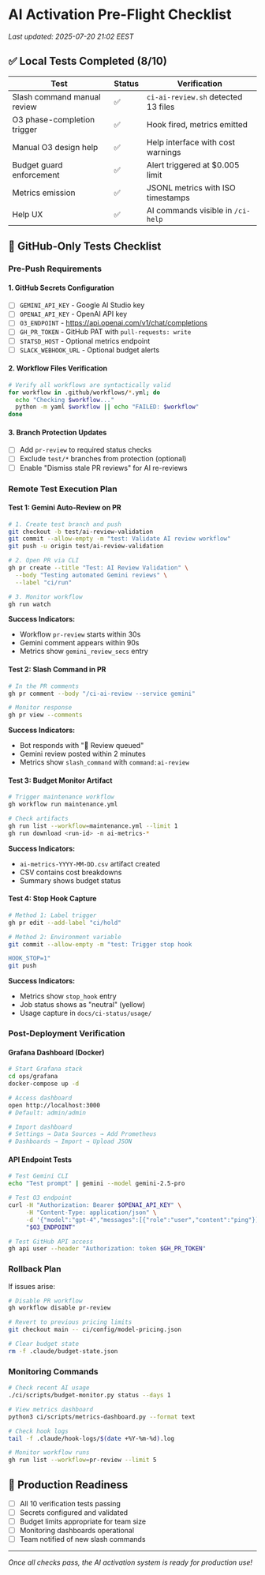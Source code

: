 # AI Activation Pre-Flight Checklist

*Last updated: 2025-07-20 21:02 EEST*

## ✅ Local Tests Completed (8/10)

| Test | Status | Verification |
|------|--------|--------------|
| Slash command manual review | ✅ | `ci-ai-review.sh` detected 13 files |
| O3 phase-completion trigger | ✅ | Hook fired, metrics emitted |
| Manual O3 design help | ✅ | Help interface with cost warnings |
| Budget guard enforcement | ✅ | Alert triggered at $0.005 limit |
| Metrics emission | ✅ | JSONL metrics with ISO timestamps |
| Help UX | ✅ | AI commands visible in `/ci-help` |

## 🚀 GitHub-Only Tests Checklist

### Pre-Push Requirements

#### 1. GitHub Secrets Configuration
- [ ] `GEMINI_API_KEY` - Google AI Studio key
- [ ] `OPENAI_API_KEY` - OpenAI API key  
- [ ] `O3_ENDPOINT` - https://api.openai.com/v1/chat/completions
- [ ] `GH_PR_TOKEN` - GitHub PAT with `pull-requests: write`
- [ ] `STATSD_HOST` - Optional metrics endpoint
- [ ] `SLACK_WEBHOOK_URL` - Optional budget alerts

#### 2. Workflow Files Verification
```bash
# Verify all workflows are syntactically valid
for workflow in .github/workflows/*.yml; do
  echo "Checking $workflow..."
  python -m yaml $workflow || echo "FAILED: $workflow"
done
```

#### 3. Branch Protection Updates
- [ ] Add `pr-review` to required status checks
- [ ] Exclude `test/*` branches from protection (optional)
- [ ] Enable "Dismiss stale PR reviews" for AI re-reviews

### Remote Test Execution Plan

#### Test 1: Gemini Auto-Review on PR
```bash
# 1. Create test branch and push
git checkout -b test/ai-review-validation
git commit --allow-empty -m "test: Validate AI review workflow"
git push -u origin test/ai-review-validation

# 2. Open PR via CLI
gh pr create --title "Test: AI Review Validation" \
  --body "Testing automated Gemini reviews" \
  --label "ci/run"

# 3. Monitor workflow
gh run watch
```

**Success Indicators:**
- Workflow `pr-review` starts within 30s
- Gemini comment appears within 90s
- Metrics show `gemini_review_secs` entry

#### Test 2: Slash Command in PR
```bash
# In the PR comments
gh pr comment --body "/ci-ai-review --service gemini"

# Monitor response
gh pr view --comments
```

**Success Indicators:**
- Bot responds with "🔄 Review queued"
- Gemini review posted within 2 minutes
- Metrics show `slash_command` with `command:ai-review`

#### Test 3: Budget Monitor Artifact
```bash
# Trigger maintenance workflow
gh workflow run maintenance.yml

# Check artifacts
gh run list --workflow=maintenance.yml --limit 1
gh run download <run-id> -n ai-metrics-*
```

**Success Indicators:**
- `ai-metrics-YYYY-MM-DD.csv` artifact created
- CSV contains cost breakdowns
- Summary shows budget status

#### Test 4: Stop Hook Capture
```bash
# Method 1: Label trigger
gh pr edit --add-label "ci/hold"

# Method 2: Environment variable
git commit --allow-empty -m "test: Trigger stop hook

HOOK_STOP=1"
git push
```

**Success Indicators:**
- Metrics show `stop_hook` entry
- Job status shows as "neutral" (yellow)
- Usage capture in `docs/ci-status/usage/`

### Post-Deployment Verification

#### Grafana Dashboard (Docker)
```bash
# Start Grafana stack
cd ops/grafana
docker-compose up -d

# Access dashboard
open http://localhost:3000
# Default: admin/admin

# Import dashboard
# Settings → Data Sources → Add Prometheus
# Dashboards → Import → Upload JSON
```

#### API Endpoint Tests
```bash
# Test Gemini CLI
echo "Test prompt" | gemini --model gemini-2.5-pro

# Test O3 endpoint
curl -H "Authorization: Bearer $OPENAI_API_KEY" \
     -H "Content-Type: application/json" \
     -d '{"model":"gpt-4","messages":[{"role":"user","content":"ping"}]}' \
     "$O3_ENDPOINT"

# Test GitHub API access
gh api user --header "Authorization: token $GH_PR_TOKEN"
```

### Rollback Plan

If issues arise:
```bash
# Disable PR workflow
gh workflow disable pr-review

# Revert to previous pricing limits
git checkout main -- ci/config/model-pricing.json

# Clear budget state
rm -f .claude/budget-state.json
```

### Monitoring Commands

```bash
# Check recent AI usage
./ci/scripts/budget-monitor.py status --days 1

# View metrics dashboard
python3 ci/scripts/metrics-dashboard.py --format text

# Check hook logs
tail -f .claude/hook-logs/$(date +%Y-%m-%d).log

# Monitor workflow runs
gh run list --workflow=pr-review --limit 5
```

## 🎯 Production Readiness

- [ ] All 10 verification tests passing
- [ ] Secrets configured and validated
- [ ] Budget limits appropriate for team size
- [ ] Monitoring dashboards operational
- [ ] Team notified of new slash commands

---

*Once all checks pass, the AI activation system is ready for production use!*